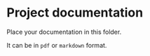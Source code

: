 # Project documentation

Place your documentation in this folder.

It can be in `pdf` or `markdown` format.